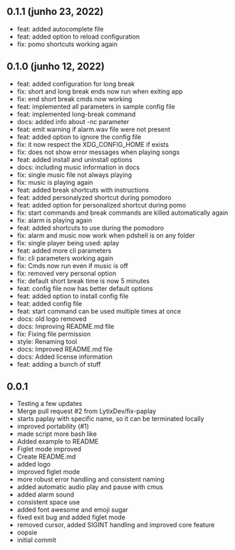 ## 0.1.1 (junho 23, 2022)
  - feat: added autocomplete file
  - feat: added option to reload configuration
  - fix: pomo shortcuts working again

## 0.1.0 (junho 12, 2022)
  - feat: added configuration for long break
  - fix: short and long break ends now run when exiting app
  - fix: end short break cmds now working
  - feat: implemented all parameters in sample config file
  - feat: implemented long-break command
  - docs: added info about -nc parameter
  - feat: emit warning if alarm.wav file were not present
  - feat: added option to ignore the config file
  - fix: it now respect the XDG_CONFIG_HOME if exists
  - fix: does not show error messages when playing songs
  - feat: added install and uninstall options
  - docs: including music information in docs
  - fix: single music file not always playing
  - fix: music is playing again
  - feat: added break shortcuts with instructions
  - feat: added personalyzed shortcut during pomodoro
  - feat: added option for personalized shortcut during pomo
  - fix: start commands and break commands are killed automatically again
  - fix: alarm is playing again
  - feat: added shortcuts to use during the pomodoro
  - fix: alarm and music now work when pdshell is on any folder
  - fix: single player being used: aplay
  - feat: added more cli parameters
  - fix: cli parameters working again
  - fix: Cmds now run even if music is off
  - fix: removed very personal option
  - fix: default short break time is now 5 minutes
  - feat: config file now has better default options
  - feat: added option to install config file
  - feat: added config file
  - feat: start command can be used multiple times at once
  - docs: old logo removed
  - docs: Improving README.md file
  - fix: Fixing file permission
  - style: Renaming tool
  - docs: Improved README.md file
  - docs: Added license information
  - feat: adding a bunch of stuff

## 0.0.1
  - Testing a few updates
  - Merge pull request #2 from LytixDev/fix-paplay
  - starts paplay with specific name, so it can be terminated locally
  - improved portability (#1)
  - made script more bash like
  - Added example to README
  - Figlet mode improved
  - Create README.md
  - added logo
  - improved figlet mode
  - more robust error handling and consistent naming
  - added automatic audio play and pause with cmus
  - added alarm sound
  - consistent space use
  - added font awesome and emoji sugar
  - fixed exit bug and added figlet mode
  - removed cursor, added SIGINT handling and improved core feature
  - oopsie
  - initial commit

